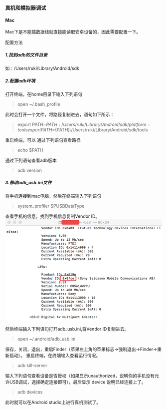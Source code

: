 ### 真机和模拟器调试

#### Mac
Mac下是不能插数据线就直接能读取安卓设备的，因此需要配置一下。

配置方法

##### 1.找到adb的文件目录

如：/Users/ruki/Library/Android/sdk

##### 2.配置adb环境
打开终端，在home目录下输入下列语句
>open ~/.bash_profile

此时会打开一个文件，将路径复制进去，语句如下所示：
>export PATH=${PATH}:/Users/ruki/Library/Android/sdk/platform-tools
export PATH=${PATH}:/Users/ruki/Library/Android/sdk/tools

重启终端，可以
通过下列语句查看路径

> echo $PATH

通过下列语句查看adb版本
>adb version

##### 3.修改adb_usb.ini文件
将手机连接到mac电脑，然后在终端输入下列语句
>system_profiler SPUSBDataType

查看手机的信息。找到手机信息复制Vendor ID。
![](/assets/VendorID.png)

然后终端输入下列语句打开adb_usb.ini,将Vendor ID复制进去。
>open ~/.android/adb_usb.ini

保存，关闭，退出，重启Finder（苹果左上角的苹果标志->强制退出->Finder->重新启动）。
重启终端，在终端输入查看运行情况。

>adb kill-server

输入下列语句查看设备是否授权（如果显示unauthorized，说明你的手机没有允许USB调试，选择确定连接即可），最后显示 device 说明已经连接上了。

>adb devices

此时就可以在Android studio上进行真机测试了。